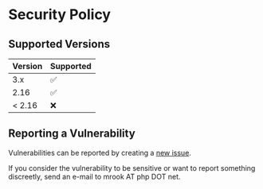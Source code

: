 # Security Policy

## Supported Versions

| Version | Supported          |
| ------- | ------------------ |
| 3.x     | :white_check_mark: |
| 2.16    | :white_check_mark: |
| < 2.16  | :x:                |

## Reporting a Vulnerability

Vulnerabilities can be reported by creating a [new issue](https://github.com/phingofficial/phing/issues/new).

If you consider the vulnerability to be sensitive or want to report something discreetly, send an e-mail to mrook AT php DOT net.
